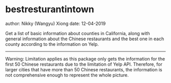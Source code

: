 bestresturantintown
======================

author: Nikky (Wangyu) Xiong
date: 12-04-2019

Get a list of basic information about counties in California,
	along with general information about the Chinese restaurants 
	and the best one in each county according to the information on Yelp.

--------------------------------

Warning: Limitation applies as this package only gets the information
for the first 50 Chinese restaurants due to the limitation of Yelp API.
Therefore, for larger cities that have more than 50 Chinese restaurants,
the information is not comprehensive enough to represent the whole picture.
